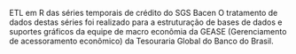  ETL em R das séries temporais de crédito do SGS Bacen
 O tratamento de dados destas séries foi realizado para a estruturação de bases de dados e suportes gráficos da equipe de macro econômia da GEASE (Gerenciamento de acessoramento econômico) da Tesouraria Global do Banco do Brasil.
